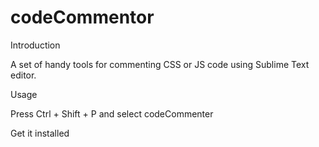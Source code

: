# codeCommentor

Introduction

A set of handy tools for commenting CSS or JS code using Sublime Text editor.

Usage

Press Ctrl + Shift + P and select codeCommenter

Get it installed

